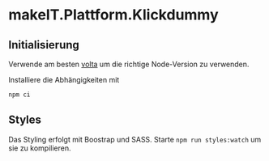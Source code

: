 # makeIT.Plattform.Klickdummy

## Initialisierung

Verwende am besten [volta](https://volta.sh/) um die richtige Node-Version zu verwenden.

Installiere die Abhängigkeiten mit

```bash
npm ci
```

## Styles

Das Styling erfolgt mit Boostrap und SASS. Starte `npm run styles:watch` um sie zu kompilieren.

